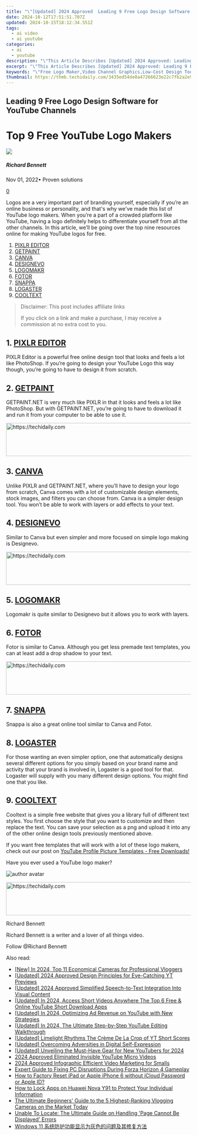 ```yaml
---
title: "\"[Updated] 2024 Approved  Leading 9 Free Logo Design Software for YouTube Channels\""
date: 2024-10-12T17:51:51.707Z
updated: 2024-10-15T18:12:34.551Z
tags:
  - ai video
  - ai youtube
categories:
  - ai
  - youtube
description: "\"This Article Describes [Updated] 2024 Approved: Leading 9 Free Logo Design Software for YouTube Channels\""
excerpt: "\"This Article Describes [Updated] 2024 Approved: Leading 9 Free Logo Design Software for YouTube Channels\""
keywords: "\"Free Logo Maker,Video Channel Graphics,Low-Cost Design Tools,Easy Logo Creation,Budget-Friendly Designs,Affordable Graphic Software,User-Friendly Logo Suites\""
thumbnail: https://thmb.techidaily.com/3435ed54de8a47266623e22c7fb2a2e96dbea38f3e30be83e17069ff0556f42f.png
---
```


## Leading 9 Free Logo Design Software for YouTube Channels

# Top 9 Free YouTube Logo Makers

![](https://images.wondershare.com/filmora/article-images/richard-bennett.jpg)

##### Richard Bennett

 Nov 01, 2022• Proven solutions

[0](#commentsBoxSeoTemplate)

Logos are a very important part of branding yourself, especially if you’re an online business or personality, and that's why we've made this list of YouTube logo makers. When you’re a part of a crowded platform like YouTube, having a logo definitely helps to differentiate yourself from all the other channels. In this article, we’ll be going over the top nine resources online for making YouTube logos for free.

1. [PIXLR EDITOR](#pixlr)
2. [GETPAINT](#getpaint)
3. [CANVA](#canva)
4. [DESIGNEVO](#designevo)
5. [LOGOMAKR](#logomakr)
6. [FOTOR](#fotor)
7. [SNAPPA](#snappa)
8. [LOGASTER](#logaster)
9. [COOLTEXT](#cooltext)

>  Disclaimer: This post includes affiliate links
>
>  If you click on a link and make a purchase, I may receive a commission at no extra cost to you.
>

## 1\. [PIXLR EDITOR](https://pixlr.com/editor/)

PIXLR Editor is a powerful free online design tool that looks and feels a lot like PhotoShop. If you’re going to design your YouTube Logo this way though, you’re going to have to design it from scratch.

## 2\. [GETPAINT](https://www.getpaint.net/)

GETPAINT.NET is very much like PIXLR in that it looks and feels a lot like PhotoShop. But with GETPAINT.NET, you’re going to have to download it and run it from your computer to be able to use it.

<!-- affiliate ads begin -->
<a href="https://appsumo.8odi.net/c/5597632/2105876/7443" target="_top" id="2105876">
  <img src="//a.impactradius-go.com/display-ad/7443-2105876" border="0" alt="https://techidaily.com" width="728" height="90"/>
</a>
<img height="0" width="0" src="https://appsumo.8odi.net/i/5597632/2105876/7443" style="position:absolute;visibility:hidden;" border="0" />
<!-- affiliate ads end -->

## 3\. [CANVA](https://www.canva.com/)

Unlike PIXLR and GETPAINT.NET, where you’ll have to design your logo from scratch, Canva comes with a lot of customizable design elements, stock images, and filters you can choose from. Canva is a simpler design tool. You won’t be able to work with layers or add effects to your text.

## 4\. [DESIGNEVO](https://www.designevo.com/)

Similar to Canva but even simpler and more focused on simple logo making is Designevo.

<!-- affiliate ads begin -->
<a href="https://appsumo.8odi.net/c/5597632/2123731/7443" target="_top" id="2123731">
  <img src="//a.impactradius-go.com/display-ad/7443-2123731" border="0" alt="https://techidaily.com" width="728" height="90"/>
</a>
<img height="0" width="0" src="https://appsumo.8odi.net/i/5597632/2123731/7443" style="position:absolute;visibility:hidden;" border="0" />
<!-- affiliate ads end -->

## 5\. [LOGOMAKR](https://logomakr.com/)

Logomakr is quite similar to Designevo but it allows you to work with layers.

## 6\. [FOTOR](https://www.fotor.com/)

Fotor is similar to Canva. Although you get less premade text templates, you can at least add a drop shadow to your text.

<!-- affiliate ads begin -->
<a href="https://ursime.pxf.io/c/5597632/2136548/16384" target="_top" id="2136548">
  <img src="//a.impactradius-go.com/display-ad/16384-2136548" border="0" alt="https://techidaily.com" width="728" height="90"/>
</a>
<img height="0" width="0" src="https://ursime.pxf.io/i/5597632/2136548/16384" style="position:absolute;visibility:hidden;" border="0" />
<!-- affiliate ads end -->

## 7\. [SNAPPA](https://snappa.com/)

Snappa is also a great online tool similar to Canva and Fotor.

## 8\. [LOGASTER](https://www.logaster.com/)

For those wanting an even simpler option, one that automatically designs several different options for you simply based on your brand name and activity that your brand is involved in, Logaster is a good tool for that. Logaster will supply with you many different design options. You might find one that you like.

## 9\. [COOLTEXT](https://cooltext.com/)

Cooltext is a simple free website that gives you a library full of different text styles. You first choose the style that you want to customize and then replace the text. You can save your selection as a png and upload it into any of the other online design tools previously mentioned above.

If you want free templates that will work with a lot of these logo makers, check out our post on [YouTube Profile Picture Templates - Free Downloads!](https://www.filmora.io/community-blog/youtube-profile-picture-templates-%E2%80%93-free-downloads%21-310.html)

Have you ever used a YouTube logo maker?

![author avatar](https://images.wondershare.com/filmora/article-images/richard-bennett.jpg)

<!-- affiliate ads begin -->
<a href="https://appsumo.8odi.net/c/5597632/2037474/7443" target="_top" id="2037474">
  <img src="//a.impactradius-go.com/display-ad/7443-2037474" border="0" alt="https://techidaily.com" width="728" height="90"/>
</a>
<img height="0" width="0" src="https://appsumo.8odi.net/i/5597632/2037474/7443" style="position:absolute;visibility:hidden;" border="0" />
<!-- affiliate ads end -->

Richard Bennett

Richard Bennett is a writer and a lover of all things video.

Follow @Richard Bennett

<ins class="adsbygoogle"
     style="display:block"
     data-ad-format="autorelaxed"
     data-ad-client="ca-pub-7571918770474297"
     data-ad-slot="1223367746"></ins>

<ins class="adsbygoogle"
     style="display:block"
     data-ad-client="ca-pub-7571918770474297"
     data-ad-slot="8358498916"
     data-ad-format="auto"
     data-full-width-responsive="true"></ins>

<span class="atpl-alsoreadstyle">Also read:</span>
<div><ul>
<li><a href="https://youtube-blog.techidaily.com/n-2024-top-11-economical-cameras-for-professional-vloggers/"><u>[New] In 2024, Top 11 Economical Cameras for Professional Vloggers</u></a></li>
<li><a href="https://facebook-video-footage.techidaily.com/updated-2024-approved-design-principles-for-eye-catching-yt-previews/"><u>[Updated] 2024 Approved Design Principles for Eye-Catching YT Previews</u></a></li>
<li><a href="https://instagram-video-recordings.techidaily.com/updated-2024-approved-simplified-speech-to-text-integration-into-visual-content/"><u>[Updated] 2024 Approved Simplified Speech-to-Text Integration Into Visual Content</u></a></li>
<li><a href="https://facebook-video-share.techidaily.com/updated-in-2024-access-short-videos-anywhere-the-top-6-free-and-online-youtube-short-download-apps/"><u>[Updated] In 2024, Access Short Videos Anywhere The Top 6 Free & Online YouTube Short Download Apps</u></a></li>
<li><a href="https://youtube-blog.techidaily.com/ed-in-2024-optimizing-ad-revenue-on-youtube-with-new-strategies/"><u>[Updated] In 2024, Optimizing Ad Revenue on YouTube with New Strategies</u></a></li>
<li><a href="https://youtube-blog.techidaily.com/ed-in-2024-the-ultimate-step-by-step-youtube-editing-walkthrough/"><u>[Updated] In 2024, The Ultimate Step-by-Step YouTube Editing Walkthrough</u></a></li>
<li><a href="https://youtube-blog.techidaily.com/ed-limelight-rhythms-the-creme-de-la-crop-of-yt-short-scores/"><u>[Updated] Limelight Rhythms The Crème De La Crop of YT Short Scores</u></a></li>
<li><a href="https://youtube-blog.techidaily.com/ed-overcoming-adversities-in-digital-self-expression/"><u>[Updated] Overcoming Adversities in Digital Self-Expression</u></a></li>
<li><a href="https://youtube-blog.techidaily.com/ed-unveiling-the-must-have-gear-for-new-youtubers-for-2024/"><u>[Updated] Unveiling the Must-Have Gear for New YouTubers for 2024</u></a></li>
<li><a href="https://youtube-blog.techidaily.com/approved-eliminated-invisible-youtube-micro-videos/"><u>2024 Approved Eliminated Invisible YouTube Micro Videos</u></a></li>
<li><a href="https://youtube-blog.techidaily.com/approved-infographic-efficient-video-marketing-for-smalls/"><u>2024 Approved Infographic Efficient Video Marketing for Smalls</u></a></li>
<li><a href="https://win-able.techidaily.com/expert-guide-to-fixing-pc-disruptions-during-forza-horizon-4-gameplay/"><u>Expert Guide to Fixing PC Disruptions During Forza Horizon 4 Gameplay</u></a></li>
<li><a href="https://activate-lock.techidaily.com/how-to-factory-reset-ipad-or-apple-iphone-6-without-icloud-password-or-apple-id-by-drfone-ios/"><u>How to Factory Reset iPad or Apple iPhone 6 without iCloud Password or Apple ID?</u></a></li>
<li><a href="https://android-unlock.techidaily.com/how-to-lock-apps-on-huawei-nova-y91-to-protect-your-individual-information-by-drfone-android/"><u>How to Lock Apps on Huawei Nova Y91 to Protect Your Individual Information</u></a></li>
<li><a href="https://techtrends.techidaily.com/the-ultimate-beginners-guide-to-the-5-highest-ranking-vlogging-cameras-on-the-market-today/"><u>The Ultimate Beginners' Guide to the 5 Highest-Ranking Vlogging Cameras on the Market Today</u></a></li>
<li><a href="https://win-trending.techidaily.com/unable-to-locate-the-ultimate-guide-on-handling-page-cannot-be-displayed-errors/"><u>Unable To Locate: The Ultimate Guide on Handling 'Page Cannot Be Displayed' Errors</u></a></li>
<li><a href="https://win-web.techidaily.com/1728504019733-windows-11/"><u>Windows 11 系统防护功能显示为灰色的问题及其修复方法</u></a></li>
</ul></div>

